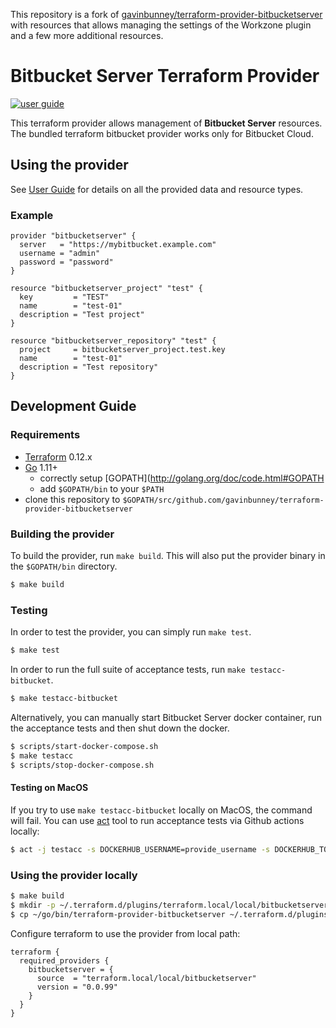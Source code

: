 This repository is a fork of [gavinbunney/terraform-provider-bitbucketserver](https://github.com/gavinbunney/terraform-provider-bitbucketserver) with resources that allows managing the settings of the Workzone plugin and a few more additional resources.

# Bitbucket Server Terraform Provider

[![user guide](https://img.shields.io/badge/-user%20guide-blue)](https://registry.terraform.io/providers/liamniou/bitbucketserver/latest)

This terraform provider allows management of **Bitbucket Server** resources. The bundled terraform bitbucket provider works only for Bitbucket Cloud.

## Using the provider

See [User Guide](https://registry.terraform.io/providers/liamniou/bitbucketserver/latest) for details on all the provided data and resource types.

### Example

```hcl
provider "bitbucketserver" {
  server   = "https://mybitbucket.example.com"
  username = "admin"
  password = "password"
}

resource "bitbucketserver_project" "test" {
  key         = "TEST"
  name        = "test-01"
  description = "Test project"
}

resource "bitbucketserver_repository" "test" {
  project     = bitbucketserver_project.test.key
  name        = "test-01"
  description = "Test repository"
}
```

## Development Guide

### Requirements

-	[Terraform](https://www.terraform.io/downloads.html) 0.12.x
-	[Go](https://golang.org/doc/install) 1.11+
    - correctly setup [GOPATH](http://golang.org/doc/code.html#GOPATH
    - add `$GOPATH/bin` to your `$PATH`
- clone this repository to `$GOPATH/src/github.com/gavinbunney/terraform-provider-bitbucketserver`

### Building the provider

To build the provider, run `make build`. This will also put the provider binary in the `$GOPATH/bin` directory.

```sh
$ make build
```

### Testing

In order to test the provider, you can simply run `make test`.

```sh
$ make test
```

In order to run the full suite of acceptance tests, run `make testacc-bitbucket`.

```sh
$ make testacc-bitbucket
```

Alternatively, you can manually start Bitbucket Server docker container, run the acceptance tests and then shut down the docker.

```sh
$ scripts/start-docker-compose.sh
$ make testacc
$ scripts/stop-docker-compose.sh
```

#### Testing on MacOS
If you try to use `make testacc-bitbucket` locally on MacOS, the command will fail. You can use [act](https://github.com/nektos/act) tool to run acceptance tests via Github actions locally:

```sh
$ act -j testacc -s DOCKERHUB_USERNAME=provide_username -s DOCKERHUB_TOKEN=provide_password
```

### Using the provider locally
```sh
$ make build
$ mkdir -p ~/.terraform.d/plugins/terraform.local/local/bitbucketserver/0.0.99/darwin_amd64/
$ cp ~/go/bin/terraform-provider-bitbucketserver ~/.terraform.d/plugins/terraform.local/local/bitbucketserver/0.0.99/darwin_amd64/
```

Configure terraform to use the provider from local path:
```hcl
terraform {
  required_providers {
    bitbucketserver = {
      source  = "terraform.local/local/bitbucketserver"
      version = "0.0.99"
    }
  }
}
```
